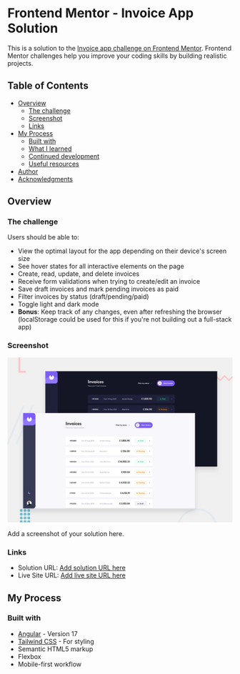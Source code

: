 # Frontend Mentor - Invoice App Solution

This is a solution to the [Invoice app challenge on Frontend Mentor](https://www.frontendmentor.io/challenges/invoice-app-i7KaLTQjl). Frontend Mentor challenges help you improve your coding skills by building realistic projects.

## Table of Contents

- [Overview](#overview)
  - [The challenge](#the-challenge)
  - [Screenshot](#screenshot)
  - [Links](#links)
- [My Process](#my-process)
  - [Built with](#built-with)
  - [What I learned](#what-i-learned)
  - [Continued development](#continued-development)
  - [Useful resources](#useful-resources)
- [Author](#author)
- [Acknowledgments](#acknowledgments)

## Overview

### The challenge

Users should be able to:

- View the optimal layout for the app depending on their device's screen size
- See hover states for all interactive elements on the page
- Create, read, update, and delete invoices
- Receive form validations when trying to create/edit an invoice
- Save draft invoices and mark pending invoices as paid
- Filter invoices by status (draft/pending/paid)
- Toggle light and dark mode
- **Bonus**: Keep track of any changes, even after refreshing the browser (localStorage could be used for this if you're not building out a full-stack app)

### Screenshot

![](src/assets/img/preview.jpg)

Add a screenshot of your solution here.

### Links

- Solution URL: [Add solution URL here](https://github.com/SnezanaL/ng-invoice-app)
- Live Site URL: [Add live site URL here](https://github.com/SnezanaL/ng-invoice-app)

## My Process

### Built with

- [Angular](https://angular.io/) - Version 17
- [Tailwind CSS](https://tailwindcss.com/) - For styling
- Semantic HTML5 markup
- Flexbox
- Mobile-first workflow
